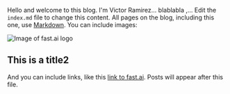 Hello and welcome to this blog. I'm Victor Ramirez... blablabla ,... Edit the `index.md` file to change this content. All pages on the blog, including this one, use [Markdown](https://guides.github.com/features/mastering-markdown/). You can include images:

![Image of fast.ai logo](images/logo.png)

## This is a title2

And you can include links, like this [link to fast.ai](https://www.fast.ai). Posts will appear after this file. 
